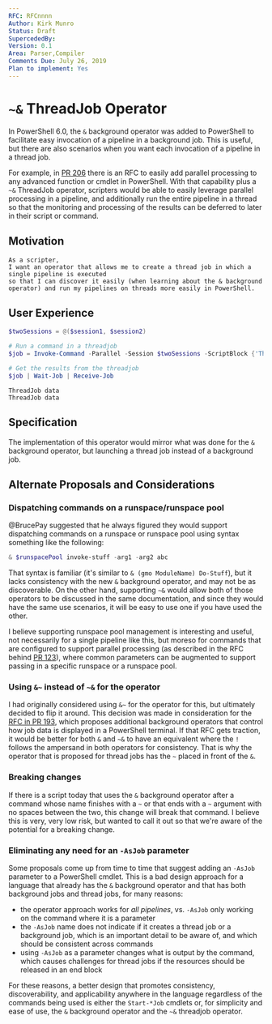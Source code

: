 ```yaml
---
RFC: RFCnnnn
Author: Kirk Munro
Status: Draft
SupercededBy: 
Version: 0.1
Area: Parser,Compiler
Comments Due: July 26, 2019
Plan to implement: Yes
---
```


# `~&` ThreadJob Operator

In PowerShell 6.0, the `&` background operator was added to PowerShell to
facilitate easy invocation of a pipeline in a background job. This is useful,
but there are also scenarios when you want each invocation of a pipeline in a
thread job.

For example, in [PR 206](https://github.com/PowerShell/PowerShell-RFC/pull/206) there is an RFC to easily add parallel processing to any
advanced function or cmdlet in PowerShell. With that capability plus a `~&`
ThreadJob operator, scripters would be able to easily leverage parallel
processing in a pipeline, and additionally run the entire pipeline in a thread
so that the monitoring and processing of the results can be deferred to later
in their script or command.

## Motivation

    As a scripter,
    I want an operator that allows me to create a thread job in which a single pipeline is executed
    so that I can discover it easily (when learning about the & background operator) and run my pipelines on threads more easily in PowerShell.

## User Experience

```powershell
$twoSessions = @($session1, $session2)

# Run a command in a threadjob
$job = Invoke-Command -Parallel -Session $twoSessions -ScriptBlock {'ThreadJob data'} ~&

# Get the results from the threadjob
$job | Wait-Job | Receive-Job
```

```output
ThreadJob data
ThreadJob data
```

## Specification

The implementation of this operator would mirror what was done for the `&`
background operator, but launching a thread job instead of a background job.

## Alternate Proposals and Considerations

### Dispatching commands on a runspace/runspace pool

@BrucePay suggested that he always figured they would support dispatching
commands on a runspace or runspace pool using syntax something like the
following:

```PowerShell
& $runspacePool invoke-stuff -arg1 -arg2 abc
```

That syntax is familiar (it's similar to `& (gmo ModuleName) Do-Stuff`), but it
lacks consistency with the new `&` background operator, and may not be as
discoverable. On the other hand, supporting `~&` would allow both of those
operators to be discussed in the same documentation, and since they would have
the same use scenarios, it will be easy to use one if you have used the other.

I believe supporting runspace pool management is interesting and useful, not
necessarily for a single pipeline like this, but moreso for commands that are
configured to support parallel processing (as described in the RFC behind [PR
123](link)), where common parameters can be augmented to support passing in a
specific runspace or a runspace pool.

### Using `&~` instead of `~&` for the operator

I had originally considered using `&~` for the operator for this, but ultimately
decided to flip it around. This decision was made in consideration for the [RFC
in PR 193](https://github.com/PowerShell/PowerShell-RFC/pull/193), which proposes additional background operators that control how job
data is displayed in a PowerShell terminal. If that RFC gets traction, it would
be better for both `&` and `~&` to have an equivalent where the `!` follows the
ampersand in both operators for consistency. That is why the operator that is
proposed for thread jobs has the `~` placed in front of the `&`.

### Breaking changes

If there is a script today that uses the `&` background operator after a command
whose name finishes with a `~` or that ends with a `~` argument with no spaces
between the two, this change will break that command. I believe this is very,
very low risk, but wanted to call it out so that we're aware of the potential
for a breaking change.

### Eliminating any need for an `-AsJob` parameter

Some proposals come up from time to time that suggest adding an `-AsJob`
parameter to a PowerShell cmdlet. This is a bad design approach for a language
that already has the `&` background operator and that has both background jobs
and thread jobs, for many reasons:

* the operator approach works for _all pipelines_, vs. `-AsJob` only working on
the command where it is a parameter
* the `-AsJob` name does not indicate if it creates a thread job or a
background job, which is an important detail to be aware of, and which should
be consistent across commands
* using `-AsJob` as a parameter changes what is output by the command, which
causes challenges for thread jobs if the resources should be released in an end
block

For these reasons, a better design that promotes consistency, discoverability,
and applicability anywhere in the language regardless of the commands being
used is either the `Start-*Job` cmdlets or, for simplicity and ease of use, the
`&` background operator and the `~&` threadjob operator.
